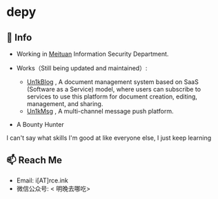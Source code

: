 # depy

## 🔭 Info

- Working in [Meituan](https://github.com/Meituan) Information Security Department.
- Works（Still being updated and maintained）:
    * [Un1kBlog](https://docs.rce.ink/) , A document management system based on SaaS (Software as a Service) model, where users can subscribe to services to use this platform for document creation, editing, management, and sharing.
    * [Un1kMsg](https://un1kmsg.rce.ink/) , A multi-channel message push platform.

- A Bounty Hunter

I can't say what skills I'm good at like everyone else, I just keep learning

## 📫 Reach Me

- Email: i[AT]rce.ink
- 微信公众号: < 明晚去哪吃> 



